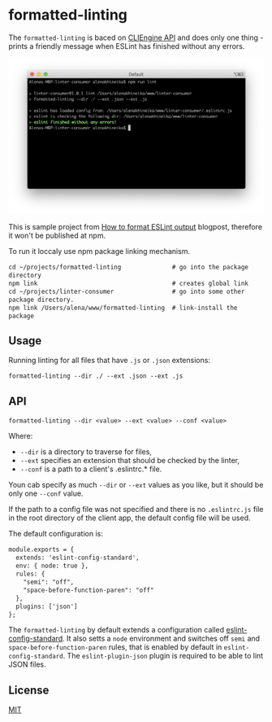 # formatted-linting

The `formatted-linting` is baced on [CLIEngine API](https://eslint.org/docs/developer-guide/nodejs-api#cliengine) and does only one thing - prints a friendly message when ESLint has finished without any errors.

![formatted-linting](./formatted-linting.png)

This is sample project from [How to format ESLint output](https://medium.com/) blogpost, therefore it won't be published at npm.

To run it loccaly use npm package linking mechanism.

```
cd ~/projects/formatted-linting              # go into the package directory
npm link                                     # creates global link
cd ~/projects/linter-consumer                # go into some other package directory.
npm link /Users/alena/www/formatted-linting  # link-install the package
```

## Usage

Running linting for all files that have `.js` or `.json` extensions:

```
formatted-linting --dir ./ --ext .json --ext .js
```

## API

```
formatted-linting --dir <value> --ext <value> --conf <value>
```

Where:
- `--dir` is a directory to traverse for files,
- `--ext` specifies an extension that should be checked by the linter,
- `--conf` is a path to a client's .eslintrc.* file.

Youn cab specify as much `--dir` or `--ext` values as you like, but it should be only one `--conf` value.

If the path to a config file was not specified and there is no `.eslintrc.js` file in the root directory of the client app, the default config file will be used.

The default configuration is:

```
module.exports = {
  extends: 'eslint-config-standard',
  env: { node: true },
  rules: {
    "semi": "off",
    "space-before-function-paren": "off"
  },
  plugins: ['json']
};
```

The `formatted-linting` by default extends a configuration called [eslint-config-standard](https://github.com/standard/eslint-config-standard). It also setts a `node` environment and switches off `semi` and `space-before-function-paren` rules, that is enabled by default in `eslint-config-standard`. The `eslint-plugin-json` plugin is required to be able to lint JSON files.

## License
[MIT](https://tldrlegal.com/license/mit-license)